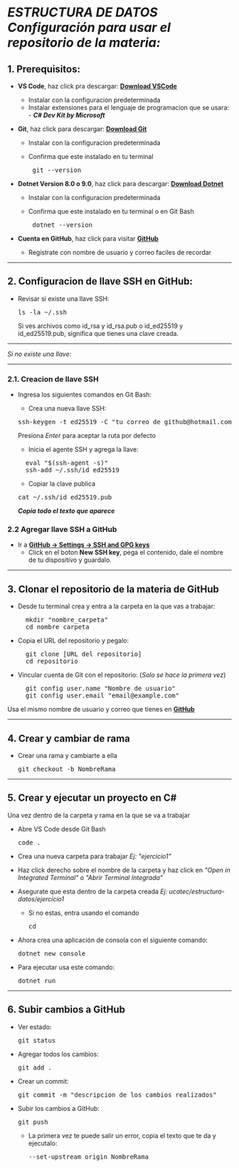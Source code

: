 # *ESTRUCTURA DE DATOS*  _Configuración para usar el repositorio de la materia:_

## 1. Prerequisitos:

- **VS Code**, haz click pra descargar: **[Download VSCode](https://code.visualstudio.com/download)**

    - Instalar con la configuracion predeterminada
    - Instalar extensiones para el lenguaje de programacion que se usara: - **_C# Dev Kit by Microsoft_**

- **Git**, haz click para descargar: **[Download Git](https://git-scm.com/downloads)**
    - Instalar con la configuracion predeterminada
    - Confirma que este instalado en tu terminal 

        <pre> git --version </pre>

- **Dotnet Version 8.0 o 9.0**, haz click para descargar: **[Download Dotnet](https://dotnet.microsoft.com/en-us/download)**
    - Instalar con la configuracion predeterminada
    - Confirma que este instalado en tu terminal o en Git Bash

        <pre> dotnet --version</pre>

- **Cuenta en GitHub**, haz click para visitar **[GitHub](https://github.com/login)**
    - Registrate con nombre de usuario y correo faciles de recordar

---

## 2. Configuracion de llave SSH en GitHub:

- Revisar si existe una llave SSH:
    <pre>ls -la ~/.ssh</pre>
    Si ves archivos como id_rsa y id_rsa.pub o id_ed25519 y id_ed25519.pub, significa que tienes una clave creada.
- - - 
*Si no existe una llave:*
- - - 
### 2.1. Creacion de llave SSH 
- Ingresa los siguientes comandos en Git Bash:
    - Crea una nueva llave SSH:
    <pre>ssh-keygen -t ed25519 -C "tu_correo_de_github@hotmail.com"</pre>
    Presiona *Enter* para aceptar la ruta por defecto

    - Inicia el agente SSH y agrega la llave:
    <pre>
    eval "$(ssh-agent -s)"
    ssh-add ~/.ssh/id_ed25519</pre>

    - Copiar la clave publica
    <pre>cat ~/.ssh/id_ed25519.pub</pre>
    __*Copia todo el texto que aparece*__

### 2.2 Agregar llave SSH a GitHub
- Ir a **[GitHub → Settings → SSH and GPG keys](https://github.com/settings/keys)**
  - Click en el boton **New SSH key**, pega el contenido, dale el nombre de tu dispositivo y guardalo.

---

## 3. Clonar el repositorio de la materia de GitHub

- Desde tu terminal crea y entra a la carpeta en la que vas a trabajar:
    <pre>
    mkdir "nombre_carpeta"
    cd nombre_carpeta </pre>

- Copia el URL del repositorio y pegalo:
    <pre>
    git clone [URL del repositorio]
    cd repositorio</pre>

- Vincular cuenta de Git con el repositorio: (*Solo se hace la primera vez*)
    <pre>
    git config user.name "Nombre de usuario"
    git config user.email "email@example.com"
</pre>

Usa el mismo nombre de usuario y correo que tienes en **[GitHub](https://github.com/login)**

---

## 4. Crear y cambiar de rama
- Crear una rama y cambiarte a ella
    <pre>git checkout -b NombreRama
</pre>

---

## 5. Crear y ejecutar un proyecto en C#

Una vez dentro de la carpeta y rama en la que se va a trabajar
- Abre VS Code desde Git Bash
    <pre>code . </pre>
- Crea una nueva carpeta para trabajar *Ej: "ejercicio1"*
- Haz click derecho sobre el nombre de la carpeta y haz click en *"Open in Integrated Terminal"* o *"Abrir Terminal Integrada"*
- Asegurate que esta dentro de la carpeta creada *Ej: ucatec/estructura-datos/ejercicio1* 
    - Si no estas, entra usando el comando <pre>cd </pre> 
- Ahora crea una aplicación de consola con el siguiente comando:
  <pre>dotnet new console</pre>

- Para ejecutar usa este comando:

  <pre>dotnet run</pre>

---

## 6. Subir cambios a GitHub

- Ver estado:
    <pre>git status</pre>

- Agregar todos los cambios:
    <pre>git add .</pre>

- Crear un commit:
    <pre>git commit -m "descripcion de los cambios realizados"</pre>

- Subir los cambios a GitHub:
    <pre>git push</pre>
    - La primera vez te puede salir un error, copia el texto que te da y ejecutalo:
        <pre>--set-upstream origin NombreRama</pre>

